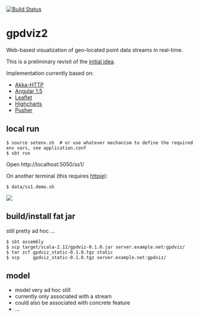 [![Build Status](https://travis-ci.org/carueda/gpdviz2.svg?branch=master)](https://travis-ci.org/carueda/gpdviz2)

# gpdviz2

Web-based visualization of geo-located point data streams in real-time.

This is a preliminary revisit of the [initial idea](https://github.com/carueda/gpdviz).

Implementation currently based on:

- [Akka-HTTP](http://doc.akka.io/docs/akka-http/current/scala/http/)
- [Angular 1.5](https://angularjs.org/)
- [Leaflet](http://leafletjs.com/)
- [Highcharts](http://www.highcharts.com/)
- [Pusher](https://pusher.com/)


## local run

	$ source setenv.sh  # or use whatever mechanism to define the required env vars, see application.conf
	$ sbt run

Open http://localhost:5050/ss1/

On another terminal (this requires [httpie](https://httpie.org/)):

	$ data/ss1.demo.sh


![](https://github.com/carueda/gpdviz2/blob/master/static/gpdviz2.gif)


## build/install fat jar

still pretty ad hoc ...

	$ sbt assembly
	$ scp target/scala-2.12/gpdviz-0.1.0.jar server.example.net:gpdviz/
	$ tar zcf gpdviz_static-0.1.0.tgz static
	$ scp     gpdviz_static-0.1.0.tgz server.example.net:gpdviz/


## model

- model very ad hoc still
- currently only associated with a stream
- could also be associated with concrete feature
- ...

